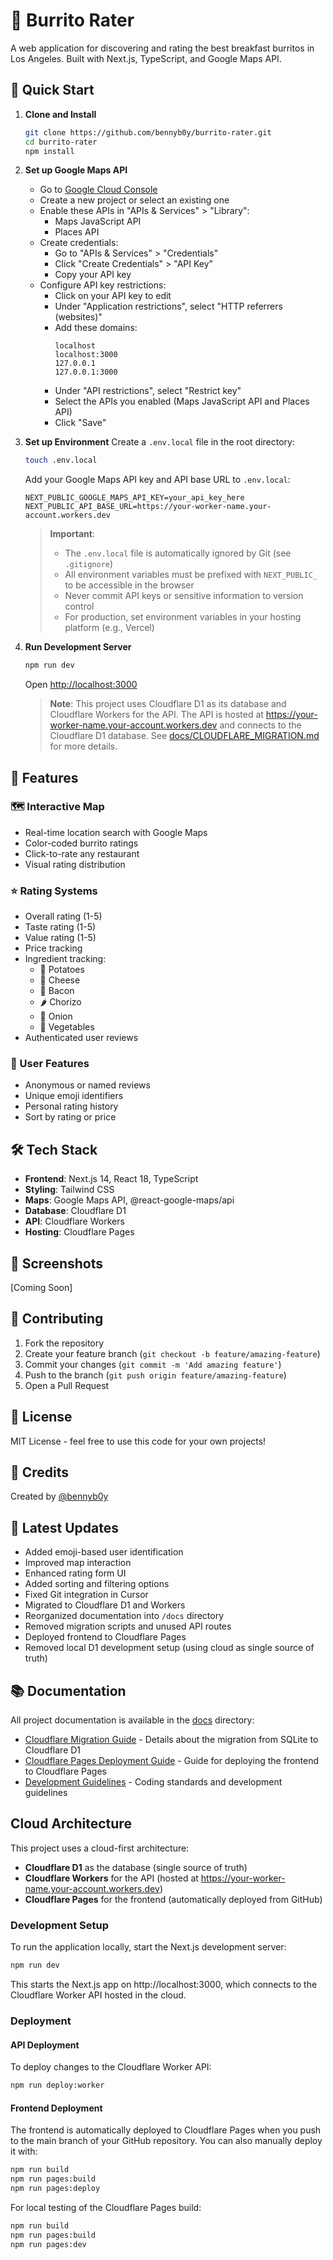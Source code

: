 # 🌯 Burrito Rater

A web application for discovering and rating the best breakfast burritos in Los Angeles. Built with Next.js, TypeScript, and Google Maps API.

## 🚀 Quick Start

1. **Clone and Install**
   ```bash
   git clone https://github.com/bennyb0y/burrito-rater.git
   cd burrito-rater
   npm install
   ```

2. **Set up Google Maps API**
   - Go to [Google Cloud Console](https://console.cloud.google.com/)
   - Create a new project or select an existing one
   - Enable these APIs in "APIs & Services" > "Library":
     - Maps JavaScript API
     - Places API
   - Create credentials:
     - Go to "APIs & Services" > "Credentials"
     - Click "Create Credentials" > "API Key"
     - Copy your API key
   - Configure API key restrictions:
     - Click on your API key to edit
     - Under "Application restrictions", select "HTTP referrers (websites)"
     - Add these domains:
       ```
       localhost
       localhost:3000
       127.0.0.1
       127.0.0.1:3000
       ```
     - Under "API restrictions", select "Restrict key"
     - Select the APIs you enabled (Maps JavaScript API and Places API)
     - Click "Save"

3. **Set up Environment**
   Create a `.env.local` file in the root directory:
   ```bash
   touch .env.local
   ```
   
   Add your Google Maps API key and API base URL to `.env.local`:
   ```
   NEXT_PUBLIC_GOOGLE_MAPS_API_KEY=your_api_key_here
   NEXT_PUBLIC_API_BASE_URL=https://your-worker-name.your-account.workers.dev
   ```
   
   > **Important**: 
   > - The `.env.local` file is automatically ignored by Git (see `.gitignore`)
   > - All environment variables must be prefixed with `NEXT_PUBLIC_` to be accessible in the browser
   > - Never commit API keys or sensitive information to version control
   > - For production, set environment variables in your hosting platform (e.g., Vercel)

4. **Run Development Server**
   ```bash
   npm run dev
   ```
   Open [http://localhost:3000](http://localhost:3000)

   > **Note**: This project uses Cloudflare D1 as its database and Cloudflare Workers for the API. The API is hosted at https://your-worker-name.your-account.workers.dev and connects to the Cloudflare D1 database. See [docs/CLOUDFLARE_MIGRATION.md](docs/CLOUDFLARE_MIGRATION.md) for more details.

## 🎯 Features

### 🗺️ Interactive Map
- Real-time location search with Google Maps
- Color-coded burrito ratings
- Click-to-rate any restaurant
- Visual rating distribution

### ⭐ Rating Systems
- Overall rating (1-5)
- Taste rating (1-5)
- Value rating (1-5)
- Price tracking
- Ingredient tracking:
  - 🥔 Potatoes
  - 🧀 Cheese
  - 🥓 Bacon
  - 🌶️ Chorizo
  - 🧅 Onion
  - 🥬 Vegetables
- Authenticated user reviews

### 👤 User Features
- Anonymous or named reviews
- Unique emoji identifiers
- Personal rating history
- Sort by rating or price

## 🛠️ Tech Stack

- **Frontend**: Next.js 14, React 18, TypeScript
- **Styling**: Tailwind CSS
- **Maps**: Google Maps API, @react-google-maps/api
- **Database**: Cloudflare D1
- **API**: Cloudflare Workers
- **Hosting**: Cloudflare Pages

## 📱 Screenshots

[Coming Soon]

## 🤝 Contributing

1. Fork the repository
2. Create your feature branch (`git checkout -b feature/amazing-feature`)
3. Commit your changes (`git commit -m 'Add amazing feature'`)
4. Push to the branch (`git push origin feature/amazing-feature`)
5. Open a Pull Request

## 📝 License

MIT License - feel free to use this code for your own projects!

## 🙏 Credits

Created by [@bennyb0y](https://github.com/bennyb0y)

## 🔄 Latest Updates

- Added emoji-based user identification
- Improved map interaction
- Enhanced rating form UI
- Added sorting and filtering options
- Fixed Git integration in Cursor
- Migrated to Cloudflare D1 and Workers
- Reorganized documentation into `/docs` directory
- Removed migration scripts and unused API routes
- Deployed frontend to Cloudflare Pages
- Removed local D1 development setup (using cloud as single source of truth)

## 📚 Documentation

All project documentation is available in the [docs](./docs) directory:

- [Cloudflare Migration Guide](./docs/CLOUDFLARE_MIGRATION.md) - Details about the migration from SQLite to Cloudflare D1
- [Cloudflare Pages Deployment Guide](./docs/CLOUDFLARE_PAGES.md) - Guide for deploying the frontend to Cloudflare Pages
- [Development Guidelines](./docs/CURSOR_RULES.md) - Coding standards and development guidelines

## Cloud Architecture

This project uses a cloud-first architecture:

- **Cloudflare D1** as the database (single source of truth)
- **Cloudflare Workers** for the API (hosted at https://your-worker-name.your-account.workers.dev)
- **Cloudflare Pages** for the frontend (automatically deployed from GitHub)

### Development Setup

To run the application locally, start the Next.js development server:

```bash
npm run dev
```

This starts the Next.js app on http://localhost:3000, which connects to the Cloudflare Worker API hosted in the cloud.

### Deployment

#### API Deployment

To deploy changes to the Cloudflare Worker API:

```bash
npm run deploy:worker
```

#### Frontend Deployment

The frontend is automatically deployed to Cloudflare Pages when you push to the main branch of your GitHub repository. You can also manually deploy it with:

```bash
npm run build
npm run pages:build
npm run pages:deploy
```

For local testing of the Cloudflare Pages build:

```bash
npm run build
npm run pages:build
npm run pages:dev
```
